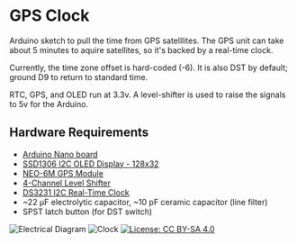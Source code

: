 GPS Clock
===

Arduino sketch to pull the time from GPS satelllites. The GPS unit can take
about 5 minutes to aquire satellites, so it's backed by a real-time clock. 

Currently, the time zone offset is hard-coded (-6).  It is also DST by default;
ground D9 to return to standard time.

RTC, GPS, and OLED run at 3.3v. A level-shifter is used to raise the signals
to 5v for the Arduino.

Hardware Requirements
---

 - [Arduino Nano board](https://www.arduino.cc/en/Main/ArduinoBoardNano)
 - [SSD1306 I2C OLED Display - 128x32](https://www.adafruit.com/product/931)
 - [NEO-6M GPS Module](https://www.u-blox.com/en/product/neo-6-series)
 - [4-Channel Level Shifter](https://www.adafruit.com/product/757)
 - [DS3231 I2C Real-Time Clock](https://learn.adafruit.com/adafruit-ds3231-precision-rtc-breakout/overview)
 - ~22 µF electrolytic capacitor, ~10 pF ceramic capacitor (line filter)
 - SPST latch button (for DST switch)

![Electrical Diagram](https://github.com/Pete-serversolved/arduino-gps-clock/tree/master/diagrams/GPS-RTC-Clock-nano.png "GPS Clock diagram")
![Clock](https://github.com/Pete-serversolved/arduino-gps-clock/tree/master/images/20180325_133028.jpg "Clock mounted on circuit board")
[![License: CC BY-SA 4.0](https://licensebuttons.net/l/by-sa/4.0/80x15.png)](https://creativecommons.org/licenses/by-sa/4.0/)
